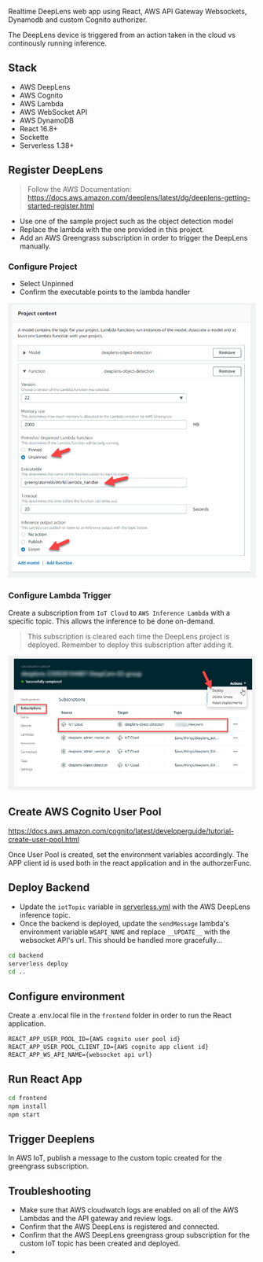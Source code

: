 Realtime DeepLens web app using React, AWS API Gateway Websockets, Dynamodb and custom Cognito authorizer.

The DeepLens device is triggered from an action taken in the cloud vs continously running inference.

## Stack

- AWS DeepLens
- AWS Cognito
- AWS Lambda
- AWS WebSocket API
- AWS DynamoDB
- React 16.8+
- Sockette
- Serverless 1.38+

## Register DeepLens

> Follow the AWS Documentation: 
> https://docs.aws.amazon.com/deeplens/latest/dg/deeplens-getting-started-register.html

- Use one of the sample project such as the object detection model
- Replace the lambda with the one provided in this project.
- Add an AWS Greengrass subscription in order to trigger the DeepLens manually.

### Configure Project

- Select Unpinned
- Confirm the executable points to the lambda handler

![project-content](docs/img/deeplens-project-content.png)

### Configure Lambda Trigger

Create a subscription from `IoT Cloud` to `AWS Inference Lambda` with a specific topic. This allows the inference to be done on-demand.

> This subscription is cleared each time the DeepLens project is deployed.
> Remember to deploy this subscription after adding it.

![greengrass-subsription](docs/img/greengrass-group-subscription.png)

## Create AWS Cognito User Pool

https://docs.aws.amazon.com/cognito/latest/developerguide/tutorial-create-user-pool.html

Once User Pool is created, set the environment variables accordingly. The APP client id is used both in the react application and in the authorzerFunc.

## Deploy Backend

- Update the `iotTopic` variable in [serverless.yml](backend/serverless.yml) with the AWS DeepLens inference topic.
- Once the backend is deployed, update the `sendMessage` lambda's environment variable `WSAPI_NAME` and replace `__UPDATE__` with the websocket API's url. This should be handled more gracefully...

```bash
cd backend
serverless deploy
cd ..
```

## Configure environment

Create a .env.local file in the `frontend` folder in order to run the React application.

```
REACT_APP_USER_POOL_ID={AWS cognito user pool id}
REACT_APP_USER_POOL_CLIENT_ID={AWS cognito app client id}
REACT_APP_WS_API_NAME={websocket api url}
```

## Run React App

```bash
cd frontend
npm install
npm start
```

## Trigger Deeplens

In AWS IoT, publish a message to the custom topic created for the greengrass subscription.

## Troubleshooting

- Make sure that AWS cloudwatch logs are enabled on all of the AWS Lambdas and the API gateway and review logs.
- Confirm that the AWS DeepLens is registered and connected.
- Confirm that the AWS DeepLens greengrass group subscription for the custom IoT topic has been created and deployed.
- 